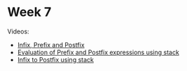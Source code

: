 # Week 7

Videos:
- [Infix, Prefix and Postfix](https://youtube.com/watch?v=B31LgI4Y4DQ&t=13574s)
- [Evaluation of Prefix and Postfix expressions using stack](https://youtube.com/watch?v=B31LgI4Y4DQ&t=14354s)
- [Infix to Postfix using stack](https://youtube.com/watch?v=B31LgI4Y4DQ&t=15240s)